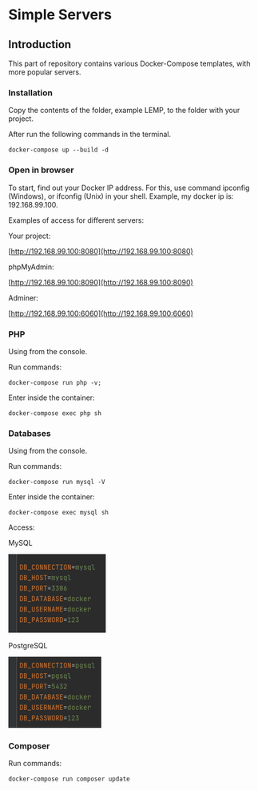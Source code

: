# Simple Servers 


## Introduction

This part of repository contains various Docker-Compose templates,
with more popular servers.


### Installation

Copy the contents of the folder, example LEMP,
to the folder with your project.

After run the following commands in the terminal.

```shell
docker-compose up --build -d
```

### Open in browser

To start, find out your Docker IP address. For this, use command ipconfig (Windows), or ifconfig (Unix) in your shell.
Example, my docker ip is: 192.168.99.100.

Examples of access for different servers:

Your project:

[http://192.168.99.100:8080](http://192.168.99.100:8080)

phpMyAdmin:

[http://192.168.99.100:8090](http://192.168.99.100:8090)

Adminer:

[http://192.168.99.100:6060](http://192.168.99.100:6060)



### PHP

Using from the console.

Run commands:
```
docker-compose run php -v;
```

Enter inside the container:
```
docker-compose exec php sh
```



### Databases

Using from the console.

Run commands:
```
docker-compose run mysql -V
```
Enter inside the container:
```
docker-compose exec mysql sh
```

Access:

MySQL

![mysql_env](../images/laravel_lemp_db_env.png)

PostgreSQL

![mysql_env](../images/laravel_lepp_db_env.png)

### Composer

Run commands:
```shell
docker-compose run composer update
```
